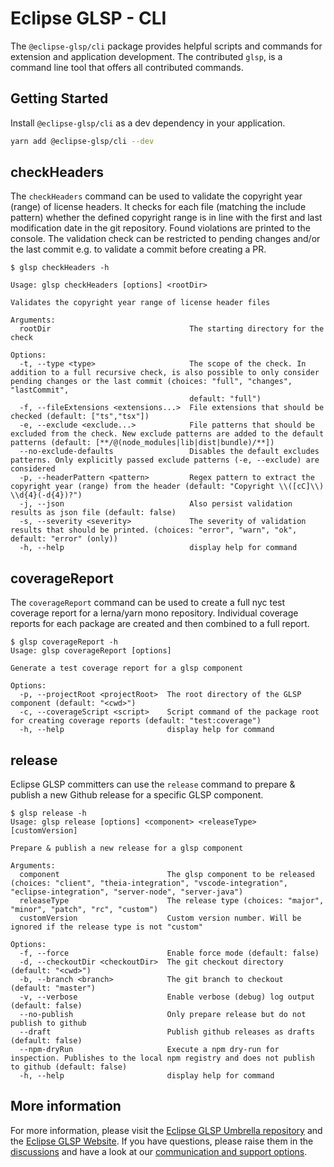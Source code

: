 # Eclipse GLSP - CLI

The `@eclipse-glsp/cli` package provides helpful scripts and commands for extension and application development.
The contributed `glsp`, is a command line tool that offers all contributed commands.

## Getting Started

Install `@eclipse-glsp/cli` as a dev dependency in your application.

```bash
yarn add @eclipse-glsp/cli --dev
```

## checkHeaders

The `checkHeaders` command can be used to validate the copyright year (range) of license headers.
It checks for each file (matching the include pattern) whether the defined copyright range is in line with the first and last modification date in the git repository.
Found violations are printed to the console.
The validation check can be restricted to pending changes and/or the last commit e.g. to validate a commit before creating a PR.

```console
$ glsp checkHeaders -h

Usage: glsp checkHeaders [options] <rootDir>

Validates the copyright year range of license header files

Arguments:
  rootDir                               The starting directory for the check

Options:
  -t, --type <type>                     The scope of the check. In addition to a full recursive check, is also possible to only consider pending changes or the last commit (choices: "full", "changes", "lastCommit",
                                        default: "full")
  -f, --fileExtensions <extensions...>  File extensions that should be checked (default: ["ts","tsx"])
  -e, --exclude <exclude...>            File patterns that should be excluded from the check. New exclude patterns are added to the default patterns (default: [**/@(node_modules|lib|dist|bundle)/**])
  --no-exclude-defaults                 Disables the default excludes patterns. Only explicitly passed exclude patterns (-e, --exclude) are considered
  -p, --headerPattern <pattern>         Regex pattern to extract the copyright year (range) from the header (default: "Copyright \\([cC]\\) \\d{4}(-d{4})?")
  -j, --json                            Also persist validation results as json file (default: false)
  -s, --severity <severity>             The severity of validation results that should be printed. (choices: "error", "warn", "ok", default: "error" (only))
  -h, --help                            display help for command
```

## coverageReport

The `coverageReport` command can be used to create a full nyc test coverage report for a lerna/yarn mono repository.
Individual coverage reports for each package are created and then combined to a full report.

```console
$ glsp coverageReport -h
Usage: glsp coverageReport [options]

Generate a test coverage report for a glsp component

Options:
  -p, --projectRoot <projectRoot>  The root directory of the GLSP component (default: "<cwd>")
  -c, --coverageScript <script>    Script command of the package root for creating coverage reports (default: "test:coverage")
  -h, --help                       display help for command
```

## release

Eclipse GLSP committers can use the `release` command to prepare & publish a new Github release for a specific GLSP component.

```console
$ glsp release -h
Usage: glsp release [options] <component> <releaseType> [customVersion]

Prepare & publish a new release for a glsp component

Arguments:
  component                        The glsp component to be released (choices: "client", "theia-integration", "vscode-integration", "eclipse-integration", "server-node", "server-java")
  releaseType                      The release type (choices: "major", "minor", "patch", "rc", "custom")
  customVersion                    Custom version number. Will be ignored if the release type is not "custom"

Options:
  -f, --force                      Enable force mode (default: false)
  -d, --checkoutDir <checkoutDir>  The git checkout directory (default: "<cwd>")
  -b, --branch <branch>            The git branch to checkout (default: "master")
  -v, --verbose                    Enable verbose (debug) log output (default: false)
  --no-publish                     Only prepare release but do not publish to github
  --draft                          Publish github releases as drafts (default: false)
  --npm-dryRun                     Execute a npm dry-run for inspection. Publishes to the local npm registry and does not publish to github (default: false)
  -h, --help                       display help for command
```

## More information

For more information, please visit the [Eclipse GLSP Umbrella repository](https://github.com/eclipse-glsp/glsp) and the [Eclipse GLSP Website](https://www.eclipse.org/glsp/).
If you have questions, please raise them in the [discussions](https://github.com/eclipse-glsp/glsp/discussions) and have a look at our [communication and support options](https://www.eclipse.org/glsp/contact/).
